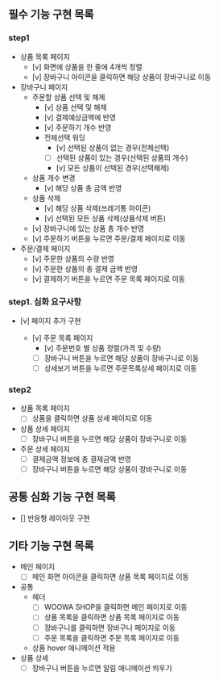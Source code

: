 ## 필수 기능 구현 목록

### step1

- 상품 목록 페이지
  - [v] 화면에 상품을 한 줄에 4개씩 정렬
  - [v] 장바구니 아이콘을 클릭하면 해당 상품이 장바구니로 이동
- 장바구니 페이지
  - 주문할 상품 선택 및 해제
    - [v] 상품 선택 및 해제
    - [v] 결제예상금액에 반영
    - [v] 주문하기 개수 반영
    - 전체선택 워딩
      - [v] 선택된 상품이 없는 경우(전체선택)
      - [ ] 선택된 상품이 있는 경우(선택된 상품의 개수)
      - [v] 모든 상품이 선택된 경우(선택해제)
  - 상품 개수 변경
    - [v] 해당 상품 총 금액 반영
  - 상품 삭제
    - [v] 해당 상품 삭제(쓰레기통 아이콘)
    - [v] 선택된 모든 상품 삭제(상품삭제 버튼)
  - [v] 장바구니에 있는 상품 총 개수 반영
  - [v] 주문하기 버튼을 누르면 주문/결제 페이지로 이동
- 주문/결제 페이지
  - [v] 주문한 상품의 수량 반영
  - [v] 주문한 상품의 총 결제 금액 반영
  - [v] 결제하기 버튼을 누르면 주문 목록 페이지로 이동

### step1. 심화 요구사항

- [v] 페이지 추가 구현

  - [v] 주문 목록 페이지
    - [v] 주문번호 별 상품 정렬(가격 및 수량)
    - [ ] 장바구니 버튼을 누르면 해당 상품이 장바구니로 이동
    - [ ] 상세보기 버튼을 누르면 주문목록상세 페이지로 이동

### step2

- 상품 목록 페이지
  - [ ] 상품을 클릭하면 상품 상세 페이지로 이동
- 상품 상세 페이지
  - [ ] 장바구니 버튼을 누르면 해당 상품이 장바구니로 이동
- 주문 상세 페이지
  - [ ] 결제금액 정보에 총 결제금액 반영
  - [ ] 장바구니 버튼을 누르면 해당 상품이 장바구니로 이동

## 공통 심화 기능 구현 목록

- [] 반응형 레이아웃 구현

## 기타 기능 구현 목록

- 메인 페이지
  - [ ] 메인 화면 아이콘을 클릭하면 상품 목록 페이지로 이동
- 공통
  - 헤더
    - [ ] WOOWA SHOP을 클릭하면 메인 페이지로 이동
    - [ ] 상품 목록을 클릭하면 상품 목록 페이지로 이동
    - [ ] 장바구니를 클릭하면 장바구니 페이지로 이동
    - [ ] 주문 목록을 클릭하면 주문 목록 페이지로 이동
  - 상품 hover 애니메이션 적용
- 상품 상세
  - [ ] 장바구니 버튼을 누르면 알림 애니메이션 띄우기
